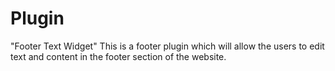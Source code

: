 # Plugin
"Footer Text Widget"
This is a footer plugin which will allow the users to edit text and content in the footer section of the website.
